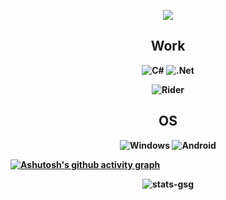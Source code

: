 <p align="center">
   <img src="https://github.com/jayhook-dev/jayhook-dev/assets/111631956/a7ff2e7d-8d47-480d-bccb-b09c0fcd83eb">
</p>
<b>

<div align="center">

## Work
![C#](https://img.shields.io/badge/c%23-%23239120.svg?style=for-the-badge&logo=c-sharp&logoColor=white)
![.Net](https://img.shields.io/badge/.NET-5C2D91?style=for-the-badge&logo=.net&logoColor=white)

![Rider](https://img.shields.io/badge/Rider-000000.svg?style=for-the-badge&logo=Rider&logoColor=white&color=black&labelColor=crimson)

## OS
![Windows](https://img.shields.io/badge/Windows-0078D6?style=for-the-badge&logo=windows&logoColor=white)
![Android](https://img.shields.io/badge/Android-3DDC84?style=for-the-badge&logo=android&logoColor=white)

</div>

[![Ashutosh's github activity graph](https://github-readme-activity-graph.vercel.app/graph?username=jayhook-dev&theme=github-compact)](https://github.com/ashutosh00710/github-readme-activity-graph)

<div align="center">

![stats-gsg](http://github-profile-summary-cards.vercel.app/api/cards/profile-details?username=jayhook-dev&theme=github_dark)

</div>
